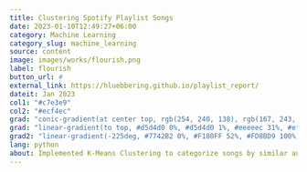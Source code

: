 ```yaml
---
title: Clustering Spotify Playlist Songs
date: 2023-01-10T12:49:27+06:00
category: Machine Learning
category_slug: machine_learning
source: content
image: images/works/flourish.png
label: flourish
button_url: #
external_link: https://hluebbering.github.io/playlist_report/
dateit: Jan 2023
col1: "#c7e3e9"
col2: "#ecf4ec"
grad: "conic-gradient(at center top, rgb(254, 240, 138), rgb(167, 243, 208), rgb(254, 240, 138))"
grad: "linear-gradient(to top, #d5d4d0 0%, #d5d4d0 1%, #eeeeec 31%, #efeeec 75%, #e9e9e7 100%)"
grad2: "linear-gradient(-225deg, #7742B2 0%, #F180FF 52%, #FD8BD9 100%)"
lang: python
about: Implemented K-Means Clustering to categorize songs by similar audio features from Spotify API data.
---
```


